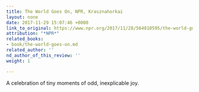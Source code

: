 ```yaml
---
title: The World Goes On, NPR, Krasznahorkai
layout: none
date: 2017-11-29 15:07:46 +0000
link_to_original: https://www.npr.org/2017/11/28/564810595/the-world-goes-on-with-tiny-moments-of-joy-amidst-the-uncertainty
attribution: "*NPR*"
related_books:
- book/the-world-goes-on.md
related_author: ''
nd_author_of_this_review: ''
weight: 1

---
```

A celebration of tiny moments of odd, inexplicable joy.